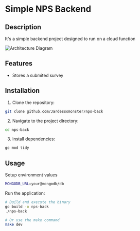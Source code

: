 # Simple NPS Backend

## Description

It's a simple backend project designed to run on a cloud function

![Architecture Diagram](docs/arch.png)

## Features

- Stores a submited survey

## Installation

1. Clone the repository:

```bash
git clone github.com/Jardessomonster/nps-back
```

2. Navigate to the project directory:

```bash
cd nps-back
```

3. Install dependencies:

```bash
go mod tidy
```

## Usage

Setup environment values

```bash
MONGODB_URL=your@mongodb/db
```

Run the application:

```bash
# Build and execute the binary
go build -o nps-back
./nps-back

# Or use the make command
make dev
```
